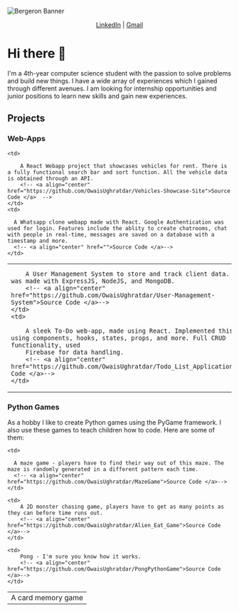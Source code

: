
![Bergeron Banner](https://user-images.githubusercontent.com/65151273/212417812-a988665d-ab37-46a3-bfef-85eb7ea379ab.jpg)

<p align="center">
  <a href="https://www.linkedin.com/in/owaisughratdar">LinkedIn</a> |
  <a href="mailto:owais.ughratdar@gmail.com">Gmail</a>
</p>

# Hi there 👋

I'm a 4th-year computer science student with the passion to solve problems and build new things. I have a wide array of experiences which I gained through different avenues. I am looking for internship opportunities and junior positions to learn new skills and gain new experiences.


## Projects

### Web-Apps


<table>
  
  <tr>
    
    <td>
      
        A React Webapp project that showcases vehicles for rent. There is a fully functional search bar and sort function. All the vehicle data is obtained through an API.
        <!-- <a align="center" href="https://github.com/OwaisUghratdar/Vehicles-Showcase-Site">Source Code </a>  -->
    </td>
    <td>
      
      A Whatsapp clone webapp made with React. Google Authentication was used for login. Features include the ablity to create chatrooms, chat with people in real-time, messages are saved on a database with a timestamp and more.
      <!-- <a align="center" href="">Source Code </a>-->
    </td>
  </tr>
  
  <tr>
    <td>
      
        A User Management System to store and track client data. This app was made with ExpressJS, NodeJS, and MongoDB.
        <!-- <a align="center" href="https://github.com/OwaisUghratdar/User-Management-System">Source Code </a>-->
    </td>
    <td>
      
        A sleek To-Do web-app, made using React. Implemented this app using components, hooks, states, props, and more. Full CRUD functionality, used
        Firebase for data handling.
        <!-- <a align="center" href="https://github.com/OwaisUghratdar/Todo_List_Application">Source Code </a>-->
    </td>
  </tr>
  
</table>






### Python Games
<p>As a hobby I like to create Python games using the PyGame framework. I also use these games to teach children how to code. Here are some of them:</p>
<table>
  
  <tr>
    <td>
        A card memory game
        <!-- <a align="center" href="https://github.com/OwaisUghratdar/CardMemoryGame">Source Code </a>-->
    </td>
    
    <td>
      
      A maze game - players have to find their way out of this maze. The maze is randomly generated in a different pattern each time.
      <!-- <a align="center" href="https://github.com/OwaisUghratdar/MazeGame">Source Code </a>-->
    </td>
    
  </tr>
  
  <tr>
    
    <td>
        A 2D monster chasing game, players have to get as many points as they can before time runs out.
        <!-- <a align="center" href="https://github.com/OwaisUghratdar/Alien_Eat_Game">Source Code </a>-->
    </td>
    
    <td>
        Pong - I'm sure you know how it works.
        <!-- <a align="center" href="https://github.com/OwaisUghratdar/PongPythonGame">Source Code </a>-->
    </td>
    
  </tr>
  
</table>


<!--
**OwaisUghratdar/OwaisUghratdar** is a ✨ _special_ ✨ repository because its `README.md` (this file) appears on your GitHub profile.

Here are some ideas to get you started:

- 🔭 I’m currently working on ...
- 🌱 I’m currently learning ...
- 👯 I’m looking to collaborate on ...
- 🤔 I’m looking for help with ...
- 💬 Ask me about ...
- 📫 How to reach me: ...
- 😄 Pronouns: ...
- ⚡ Fun fact: ...
-->
